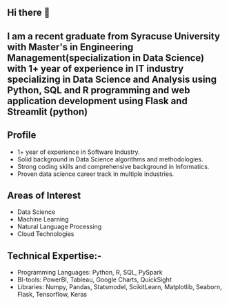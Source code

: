 ## Hi there 👋
## I am a recent graduate from Syracuse University with Master's in Engineering Management(specialization in Data Science) with 1+ year of experience in IT industry specializing in Data Science and Analysis using Python, SQL and R programming and web application development using Flask and Streamlit (python)

## Profile
* 1+ year of experience in Software Industry.
* Solid background in Data Science algorithms and methodologies.
* Strong coding skills and comprehensive background in Informatics.
* Proven data science career track in multiple industries.

## Areas of Interest
* Data Science
* Machine Learning
* Natural Language Processing
* Cloud Technologies

## Technical Expertise:-
* Programming Languages: Python, R, SQL, PySpark
* BI-tools: PowerBI, Tableau, Google Charts, QuickSight
* Libraries: Numpy, Pandas, Statsmodel, ScikitLearn, Matplotlib, Seaborn, Flask, Tensorflow, Keras

